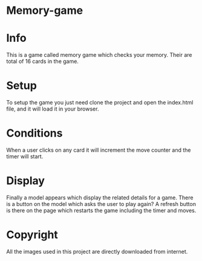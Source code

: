 # Memory-game
# Info
This is a game called memory game which checks your memory.
Their are total of 16 cards in the game.
# Setup
To setup the game you just need clone the project and open the index.html file, and it will load it in your browser.
# Conditions
When a user clicks on any card it will increment the move counter and the timer will start.
# Display
Finally a model appears which display the related details for a game.
There is a button on the model which asks the user to play again?
A refresh button is there on the page which restarts the game including the timer and moves.
# Copyright
All the images used in this project are directly downloaded from internet.